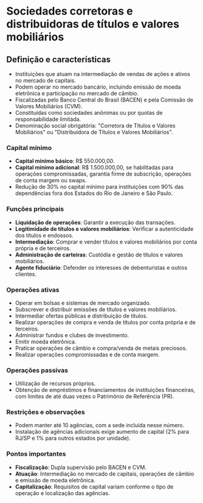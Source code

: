 # Sociedades corretoras e distribuidoras de títulos e valores mobiliários

## Definição e características
- Instituições que atuam na intermediação de vendas de ações e ativos no mercado de capitais.
- Podem operar no mercado bancário, incluindo emissão de moeda eletrônica e participação no mercado de câmbio.
- Fiscalizadas pelo Banco Central do Brasil (BACEN) e pela Comissão de Valores Mobiliários (CVM).
- Constituídas como sociedades anônimas ou por quotas de responsabilidade limitada.
- Denominação social obrigatória: "Corretora de Títulos e Valores Mobiliários" ou "Distribuidora de Títulos e Valores Mobiliários".

### Capital mínimo
- **Capital mínimo básico**: R$ 550.000,00.
- **Capital mínimo adicional**: R$ 1.500.000,00, se habilitadas para operações compromissadas, garantia firme de subscrição, operações de conta margem ou swaps.
- Redução de 30% no capital mínimo para instituições com 90% das dependências fora dos Estados do Rio de Janeiro e São Paulo.

### Funções principais
- **Liquidação de operações**: Garantir a execução das transações.
- **Legitimidade de títulos e valores mobiliários**: Verificar a autenticidade dos títulos e endossos.
- **Intermediação**: Comprar e vender títulos e valores mobiliários por conta própria e de terceiros.
- **Administração de carteiras**: Custódia e gestão de títulos e valores mobiliários.
- **Agente fiduciário**: Defender os interesses de debenturistas e outros clientes.

### Operações ativas
- Operar em bolsas e sistemas de mercado organizado.
- Subscrever e distribuir emissões de títulos e valores mobiliários.
- Intermediar ofertas públicas e distribuição de títulos.
- Realizar operações de compra e venda de títulos por conta própria e de terceiros.
- Administrar fundos e clubes de investimento.
- Emitir moeda eletrônica.
- Praticar operações de câmbio e compra/venda de metais preciosos.
- Realizar operações compromissadas e de conta margem.

### Operações passivas
- Utilização de recursos próprios.
- Obtenção de empréstimos e financiamentos de instituições financeiras, com limites de até duas vezes o Patrimônio de Referência (PR).

### Restrições e observações
- Podem manter até 10 agências, com a sede incluída nesse número.
- Instalação de agências adicionais exige aumento de capital (2% para RJ/SP e 1% para outros estados por unidade).

### Pontos importantes
- **Fiscalização**: Dupla supervisão pelo BACEN e CVM.
- **Atuação**: Intermediação no mercado de capitais, operações de câmbio e emissão de moeda eletrônica.
- **Capitalização**: Requisitos de capital variam conforme o tipo de operação e localização das agências.
